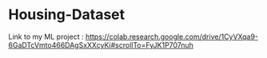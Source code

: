 # Housing-Dataset

Link to my ML project : https://colab.research.google.com/drive/1CyVXqa9-6GaDTcVmto466DAgSxXXcyKi#scrollTo=FyJK1P707nuh

